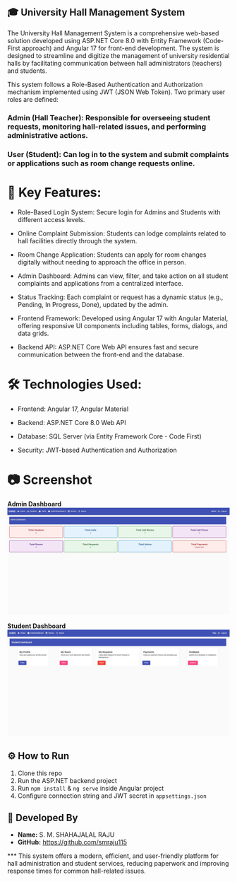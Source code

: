 ##  🎓  University Hall Management System
The University Hall Management System is a comprehensive web-based solution developed using ASP.NET Core 8.0 with Entity Framework (Code-First approach) and Angular 17 for front-end development. The system is designed to streamline and digitize the management of university residential halls by facilitating communication between hall administrators (teachers) and students.

This system follows a Role-Based Authentication and Authorization mechanism implemented using JWT (JSON Web Token). Two primary user roles are defined:

### Admin (Hall Teacher): Responsible for overseeing student requests, monitoring hall-related issues, and performing administrative actions.

### User (Student): Can log in to the system and submit complaints or applications such as room change requests online.

#  🚀  Key Features:
 * Role-Based Login System:
  Secure login for Admins and Students with different access levels.

 * Online Complaint Submission:
  Students can lodge complaints related to hall facilities directly through the system.

  * Room Change Application: 
    Students can apply for room changes digitally without needing to approach the office in person.

  * Admin Dashboard: 
   Admins can view, filter, and take action on all student complaints and applications from a centralized interface.

  * Status Tracking: 
   Each complaint or request has a dynamic status (e.g., Pending, In Progress, Done), updated by the admin.

  * Frontend Framework: 
   Developed using Angular 17 with Angular Material, offering responsive UI components including tables, forms, dialogs, and data grids.

  * Backend API: 
   ASP.NET Core Web API ensures fast and secure communication between the front-end and the database.

#  🛠️ Technologies Used:
* Frontend: Angular 17, Angular Material

* Backend: ASP.NET Core 8.0 Web API

* Database: SQL Server (via Entity Framework Core - Code First)

* Security: JWT-based Authentication and Authorization
 
# 📷 Screenshot

**Admin Dashboard**
	![Admin Dashboard](ProjectScreenshot/AdminDashboard.jpg)

**Student Dashboard**
	![Student Dashboard](ProjectScreenshot/StudentDashboard.jpg)
 
## ⚙️ How to Run

1. Clone this repo
2. Run the ASP.NET backend project
3. Run `npm install` & `ng serve` inside Angular project
4. Configure connection string and JWT secret in `appsettings.json`


## 🙌 Developed By

- **Name:** S. M. SHAHAJALAL RAJU
- **GitHub:** https://github.com/smraju115



*** This system offers a modern, efficient, and user-friendly platform for hall administration and student services, reducing paperwork and improving response times for common hall-related issues.
